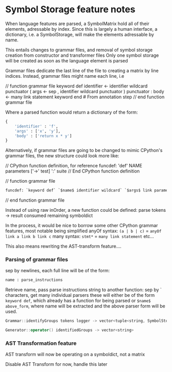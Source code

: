 # Symbol Storage feature notes

When language features are parsed, a SymbolMatrix hold all of their elements, adressable by index.
Since this is largely a human interface, a dictionary, i.e. a SymbolStorage, will make the elements adressable by name.

This entails changes to grammar files, and removal of symbol storage creation from constructor and transformer files
Only one symbol storage will be created as soon as the language element is parsed

Grammar files dedicate the last line of the file to creating a matrix by line indices.
Instead, grammar files might name each line, i.e

// function grammar file
keyword def
identifier <- identifier wildcard
punctuator (
args <- sep , identifier wildcard
punctuator )
punctuator :
body <- many link statement
keyword end # From annotation step
// end function grammar file

Where a parsed function would return a dictionary of the form:
``` python
{
    'identifier' : 'f',
    'args' : ['x', 'y'],
    'body' : ['return x * y']
}
```

Alternatively, if grammar files are going to be changed to mimic CPython's grammar files, the new structure could look more like:

// CPython function definition, for reference
funcdef: 'def' NAME parameters ['->' test] ':' suite
// End CPython function definition

// function grammar file
``` python
funcdef: `keyword def` `$name$ identifier wildcard` `$args$ link parameters` `punctuator :` `$body$ many link statement` 
```
// end function grammar file

Instead of using raw inOrder, a new function could be defined:
parse tokens -> result consumed remaining symboldict

In the process, it would be nice to borrow some other CPython grammar features, most notable being simplified anyOf syntax:
`(a | b | c)` = `anyOf link a link b link c`
many syntax:
`stmt*` = `many link statement`
etc...

This also means rewriting the AST-transform feature....

### Parsing of grammar files

sep by newlines,
each full line will be of the form:
``` python
name : parse_instructions
```
Retrieve name, pass parse instructions string to another function:
sep by \` characters, get many individual parsers
these will either be of the form
`keyword def`, which already has a function for being parsed
or `$name$ above_form`, where name will be extracted and the above parser form will be used.

``` cpp
Grammar::identifyGroups tokens logger -> vector<tuple<string, SymbolStorage>>

Generator::operator() identifiedGroups -> vector<string>
```

 
### AST Transformation feature

AST transform will now be operating on a symboldict, not a matrix

Disable AST Transform for now, handle this later

